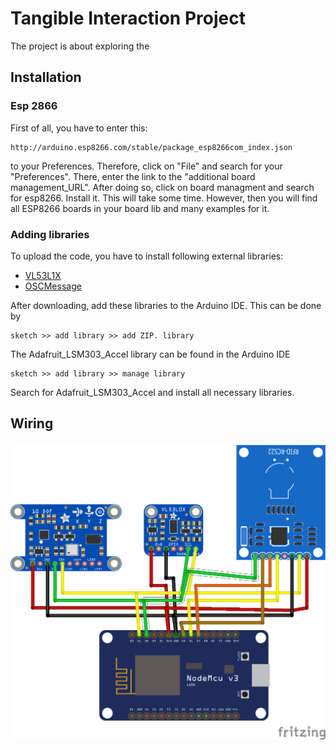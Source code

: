 # Tangible Interaction Project
The project is about exploring the

## Installation 
### Esp 2866 
First of all, you have to enter this:
```
http://arduino.esp8266.com/stable/package_esp8266com_index.json
```
to your Preferences. Therefore, click on "File" and search for your
"Preferences". There, enter the link to the "additional board management_URL".
After doing so, click on board managment and search for esp8266. Install it.
This will take some time. However, then you will find all ESP8266 boards in your 
board lib and many examples for it.

### Adding libraries 
To upload the code, you have to install following external libraries:

* [VL53L1X](https://github.com/pololu/vl53l1x-arduino) 
* [OSCMessage](https://github.com/CNMAT/OSC) 

After downloading, add these libraries to the Arduino IDE. This
can be done by 

```
sketch >> add library >> add ZIP. library
```

The Adafruit_LSM303_Accel library can be found in the Arduino IDE
```
sketch >> add library >> manage library
```
Search for Adafruit_LSM303_Accel and install all necessary libraries.

## Wiring
![Image of the wiring](/images/Tangible_Interfaces_Project_Steckplatine.png)
